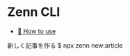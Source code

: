 # Zenn CLI

* [📘 How to use](https://zenn.dev/zenn/articles/zenn-cli-guide)

新しく記事を作る
$ npx zenn new:article